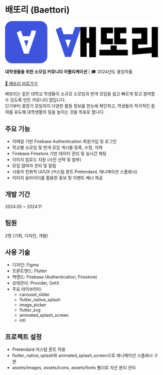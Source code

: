 # 배또리 (Baettori)   


![배또리 로고](./assets/images/logo_frame.png)

**대학생들을 위한 소모임 커뮤니티 어플리케이션** | 🎓 2024년도 졸업작품 

[🔗 배또리 바로가기](https://yjkdev21.github.io/baettori/)  

배또리는 같은 대학교 학생들이 소규모 소모임과 번개 모임을 쉽고 빠르게 찾고 참여할 수 있도록 만든 커뮤니티 앱입니다.  
단기부터 중장기 모임까지 다양한 활동 정보를 한눈에 확인하고, 학생들의 적극적인 참여를 유도해 대학생활의 질을 높이는 것을 목표로 합니다.


## 주요 기능  
- 이메일 기반 Firebase Authentication 회원가입 및 로그인  
- 학교별 소모임 및 번개 모임 게시물 등록, 수정, 삭제  
- Firebase Firestore 기반 데이터 관리 및 실시간 채팅  
- 이미지 업로드 지원 (사진 선택 및 첨부)  
- 모임 참여자 관리 및 알림  
- 사용자 친화적 UI/UX (커스텀 폰트 Pretendard, 애니메이션 스플래시)  
- 이미지 슬라이더를 활용한 홍보 및 이벤트 배너 제공  


## 개발 기간  
2024.05 ~ 2024.11  


## 팀원  
2명 (기획, 디자인, 개발)  


## 사용 기술  
- 디자인: Figma  
- 프론트엔드: Flutter  
- 백엔드: Firebase (Authentication, Firestore)  
- 상태관리: Provider, GetX  
- 주요 라이브러리:  
  - carousel_slider  
  - flutter_native_splash  
  - image_picker  
  - flutter_svg  
  - animated_splash_screen  
  - intl  


## 프로젝트 설정  
- Pretendard 커스텀 폰트 적용  
- flutter_native_splash와 animated_splash_screen으로 애니메이션 스플래시 구현  
- assets/images, assets/icons, assets/fonts 폴더로 자산 분리 관리  
